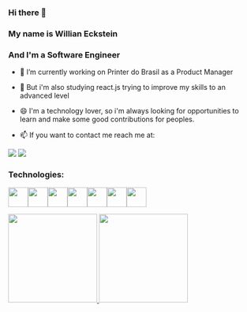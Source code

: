 ### Hi there 👋

### My name is Willian Eckstein

### And I'm a Software Engineer

- 🔭 I’m currently working on Printer do Brasil as a Product Manager 

- 🌱 But i'm also studying react.js trying to improve my skills to an advanced level

- 😄 I'm a technology lover, so i'm always looking for opportunities to learn and make some good contributions for peoples.

- 📫 If you want to contact me reach me at:

<a href="https://www.linkedin.com/in/willianeckstein" target="_blank"><img src="https://img.shields.io/badge/-LinkedIn-%230077B5?style=for-the-badge&logo=linkedin&logoColor=white" target="_blank"></a>
<a href = "mailto:willianeckstein1@gmail.com"><img src="https://img.shields.io/badge/Gmail-D14836?style=for-the-badge&logo=gmail&logoColor=white" target="_blank"></a>

### Technologies:

<img src="https://cdn.jsdelivr.net/gh/devicons/devicon/icons/html5/html5-original.svg" width="40" height="40"/><img src="https://cdn.jsdelivr.net/gh/devicons/devicon/icons/css3/css3-original.svg" width="40" height="40"/><img src="https://cdn.jsdelivr.net/gh/devicons/devicon/icons/javascript/javascript-original.svg" width="40" height="40"/><img src="https://cdn.jsdelivr.net/gh/devicons/devicon/icons/react/react-original.svg" width="40" height="40"/><img src="https://cdn.jsdelivr.net/gh/devicons/devicon/icons/ruby/ruby-original.svg" width="40" height="40"/><img src="https://cdn.jsdelivr.net/gh/devicons/devicon/icons/git/git-original.svg" width="40" height="40"/><img src="https://cdn.jsdelivr.net/gh/devicons/devicon/icons/docker/docker-original.svg" width="40" height="40"/>

<div>
<a href="https://github.com/willianeckstein">
<img height="180em" src="https://github-readme-stats.vercel.app/api/top-langs/?username=willianeckstein&layout=compact&langs_count=7&theme=dracula"/>
<img height="180em" src="https://github-readme-stats.vercel.app/api?username=willianeckstein&show_icons=true&theme=dracula&include_all_commits=true&count_private=true"/>
</div>
          
          
          
          
          
          
